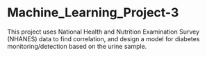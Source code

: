 # Machine_Learning_Project-3
This project uses National Health and Nutrition Examination Survey (NHANES) data to find correlation, and design a model for diabetes monitoring/detection based on the urine sample.
